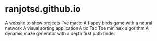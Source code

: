 # ranjotsd.github.io

A website to show projects I've made:
  A flappy birds game with a neural network
  A visual sorting application
  A tic Tac Toe minimax algorithm
  A dynamic maze generator with a depth first path finder
